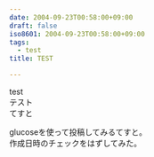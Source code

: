 ```yaml
---
date: 2004-09-23T00:58:00+09:00
draft: false
iso8601: 2004-09-23T00:58:00+09:00
tags:
  - test
title: TEST

---
```


test  
テスト  
てすと

glucoseを使って投稿してみるてすと。  
作成日時のチェックをはずしてみた。
